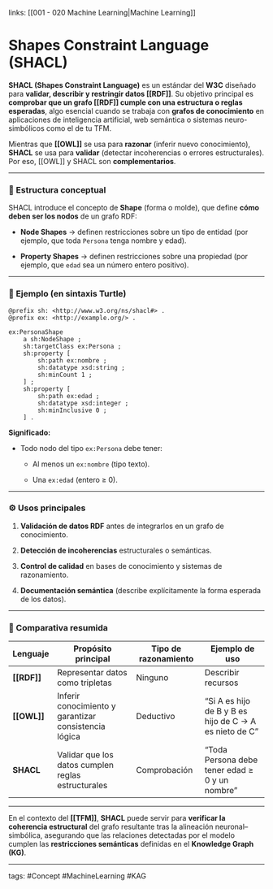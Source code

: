links: [[001 - 020 Machine Learning|Machine Learning]]

# Shapes Constraint Language (SHACL)
**SHACL (Shapes Constraint Language)** es un estándar del **W3C** diseñado para **validar, describir y restringir datos [[RDF]]**. Su objetivo principal es **comprobar que un grafo [[RDF]] cumple con una estructura o reglas esperadas**, algo esencial cuando se trabaja con **grafos de conocimiento** en aplicaciones de inteligencia artificial, web semántica o sistemas neuro-simbólicos como el de tu TFM.

Mientras que **[[OWL]]** se usa para **razonar** (inferir nuevo conocimiento), **SHACL** se usa para **validar** (detectar incoherencias o errores estructurales). Por eso, [[OWL]] y SHACL son **complementarios**.

---

### 🧩 Estructura conceptual

SHACL introduce el concepto de **Shape** (forma o molde), que define **cómo deben ser los nodos** de un grafo RDF:

- **Node Shapes** → definen restricciones sobre un tipo de entidad (por ejemplo, que toda `Persona` tenga nombre y edad).
    
- **Property Shapes** → definen restricciones sobre una propiedad (por ejemplo, que `edad` sea un número entero positivo).
    

---

### 🧱 Ejemplo (en sintaxis Turtle)

```
@prefix sh: <http://www.w3.org/ns/shacl#> .
@prefix ex: <http://example.org/> .

ex:PersonaShape
    a sh:NodeShape ;
    sh:targetClass ex:Persona ;
    sh:property [
        sh:path ex:nombre ;
        sh:datatype xsd:string ;
        sh:minCount 1 ;
    ] ;
    sh:property [
        sh:path ex:edad ;
        sh:datatype xsd:integer ;
        sh:minInclusive 0 ;
    ] .
```

**Significado:**

- Todo nodo del tipo `ex:Persona` debe tener:
    
    - Al menos un `ex:nombre` (tipo texto).
        
    - Una `ex:edad` (entero ≥ 0).
        

---

### ⚙️ Usos principales

1. **Validación de datos RDF** antes de integrarlos en un grafo de conocimiento.
    
2. **Detección de incoherencias** estructurales o semánticas.
    
3. **Control de calidad** en bases de conocimiento y sistemas de razonamiento.
    
4. **Documentación semántica** (describe explícitamente la forma esperada de los datos).
    

---

### 🧠 Comparativa resumida

| Lenguaje    | Propósito principal                                   | Tipo de razonamiento | Ejemplo de uso                                         |
| ----------- | ----------------------------------------------------- | -------------------- | ------------------------------------------------------ |
| **[[RDF]]** | Representar datos como tripletas                      | Ninguno              | Describir recursos                                     |
| **[[OWL]]** | Inferir conocimiento y garantizar consistencia lógica | Deductivo            | “Si A es hijo de B y B es hijo de C → A es nieto de C” |
| **SHACL**   | Validar que los datos cumplen reglas estructurales    | Comprobación         | “Toda Persona debe tener edad ≥ 0 y un nombre”         |

---

En el contexto del **[[TFM]]**, **SHACL** puede servir para **verificar la coherencia estructural** del grafo resultante tras la alineación neuronal–simbólica, asegurando que las relaciones detectadas por el modelo cumplen las **restricciones semánticas** definidas en el **Knowledge Graph (KG)**.

---
tags:
	#Concept  #MachineLearning #KAG  
